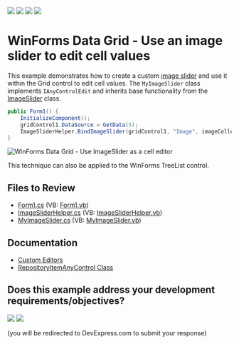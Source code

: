 <!-- default badges list -->
![](https://img.shields.io/endpoint?url=https://codecentral.devexpress.com/api/v1/VersionRange/128622696/24.2.1%2B)
[![](https://img.shields.io/badge/Open_in_DevExpress_Support_Center-FF7200?style=flat-square&logo=DevExpress&logoColor=white)](https://supportcenter.devexpress.com/ticket/details/T226169)
[![](https://img.shields.io/badge/📖_How_to_use_DevExpress_Examples-e9f6fc?style=flat-square)](https://docs.devexpress.com/GeneralInformation/403183)
[![](https://img.shields.io/badge/💬_Leave_Feedback-feecdd?style=flat-square)](#does-this-example-address-your-development-requirementsobjectives)
<!-- default badges end -->

# WinForms Data Grid - Use an image slider to edit cell values

This example demonstrates how to create a custom [image slider](https://docs.devexpress.com/WindowsForms/12364/controls-and-libraries/editors-and-simple-controls/image-slider) and use it within the Grid control to edit cell values. The `MyImageSlider` class implements 
`IAnyControlEdit` and inherits base functionality from the [ImageSlider](https://docs.devexpress.com/WindowsForms/DevExpress.XtraEditors.Controls.ImageSlider) class.

```csharp
public Form1() {
    InitializeComponent();
    gridControl1.DataSource = GetData(5);
    ImageSliderHelper.BindImageSlider(gridControl1, "Image", imageCollection1);
}
```

![WinForms Data Grid - Use ImageSlider as a cell editor](https://raw.githubusercontent.com/DevExpress-Examples/how-to-use-imageslider-as-an-in-place-editor-t226169/14.2.3+/media/b065d65d-dcea-11e4-80bf-00155d62480c.png)

This technique can also be applied to the WinForms TreeList control.


## Files to Review

* [Form1.cs](./CS/WindowsFormsApplication202/Form1.cs) (VB: [Form1.vb](./VB/WindowsFormsApplication202/Form1.vb))
* [ImageSliderHelper.cs](./CS/WindowsFormsApplication202/ImageSliderHelper.cs) (VB: [ImageSliderHelper.vb](./VB/WindowsFormsApplication202/ImageSliderHelper.vb))
* [MyImageSlider.cs](./CS/WindowsFormsApplication202/MyImageSlider.cs) (VB: [MyImageSlider.vb](./VB/WindowsFormsApplication202/MyImageSlider.vb))


## Documentation

* [Custom Editors](https://docs.devexpress.com/WindowsForms/4716/controls-and-libraries/editors-and-simple-controls/common-editor-features-and-concepts/custom-editors)
* [RepositoryItemAnyControl Class](https://docs.devexpress.com/WindowsForms/DevExpress.XtraEditors.CustomEditor.RepositoryItemAnyControl)
<!-- feedback -->
## Does this example address your development requirements/objectives?

[<img src="https://www.devexpress.com/support/examples/i/yes-button.svg"/>](https://www.devexpress.com/support/examples/survey.xml?utm_source=github&utm_campaign=winforms-grid-image-slider-cell-editor&~~~was_helpful=yes) [<img src="https://www.devexpress.com/support/examples/i/no-button.svg"/>](https://www.devexpress.com/support/examples/survey.xml?utm_source=github&utm_campaign=winforms-grid-image-slider-cell-editor&~~~was_helpful=no)

(you will be redirected to DevExpress.com to submit your response)
<!-- feedback end -->
